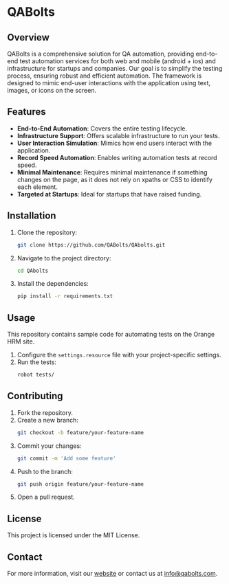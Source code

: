 # QABolts

## Overview

QABolts is a comprehensive solution for QA automation, providing end-to-end test automation services for both web and mobile (android + ios) and infrastructure for startups and companies. Our goal is to simplify the testing process, ensuring robust and efficient automation. The framework is designed to mimic end-user interactions with the application using text, images, or icons on the screen.

## Features

- **End-to-End Automation**: Covers the entire testing lifecycle.
- **Infrastructure Support**: Offers scalable infrastructure to run your tests.
- **User Interaction Simulation**: Mimics how end users interact with the application.
- **Record Speed Automation**: Enables writing automation tests at record speed.
- **Minimal Maintenance**: Requires minimal maintenance if something changes on the page, as it does not rely on xpaths or CSS to identify each element.
- **Targeted at Startups**: Ideal for startups that have raised funding.

## Installation

1. Clone the repository:
    ```bash
    git clone https://github.com/QABolts/QAbolts.git
    ```
2. Navigate to the project directory:
    ```bash
    cd QAbolts
    ```
3. Install the dependencies:
    ```bash
    pip install -r requirements.txt
    ```

## Usage

This repository contains sample code for automating tests on the Orange HRM site.

1. Configure the `settings.resource` file with your project-specific settings.
2. Run the tests:
    ```bash
    robot tests/
    ```

## Contributing

1. Fork the repository.
2. Create a new branch:
    ```bash
    git checkout -b feature/your-feature-name
    ```
3. Commit your changes:
    ```bash
    git commit -m 'Add some feature'
    ```
4. Push to the branch:
    ```bash
    git push origin feature/your-feature-name
    ```
5. Open a pull request.

## License

This project is licensed under the MIT License.

## Contact

For more information, visit our [website](https://qabolts.com) or contact us at info@qabolts.com.
